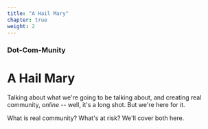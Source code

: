 ```yaml
---
title: "A Hail Mary"
chapter: true
weight: 2
---
```

### Dot-Com-Munity
# A Hail Mary

Talking about what we're going to be talking about, and creating real community, _online_ -- well, it's a long shot. But we're here for it.

What is real community? What's at risk? We'll cover both here.
